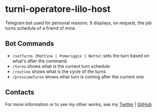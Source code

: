# turni-operatore-lilo-host
Telegram bot used for personal reasons. It displays, on request, the job turns schedule of a friend of mine.

## Bot Commands
* `/setTurno [Mattina | Pomeriggio | Notte]` sets the turn based on what's after the command.
* `/turno` shows what is the current turn schedule
* `/routine` shows what is the cycle of the turns
* `/prossimoTurno` shows what turn is coming after the current one

## Contacts
For more information or to see my other works, see my [Twitter](https://twitter.com/Rierilya) | [GitHub](https://github.com/Ryrilya)
